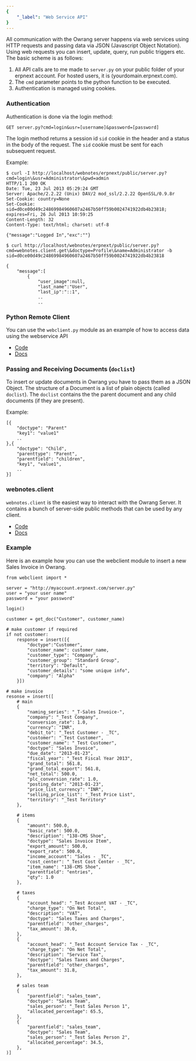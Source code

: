 ```yaml
---
{
	"_label": "Web Service API"
}
---
```

All communication with the Owrang server happens via web services using HTTP requests and passing data via JSON (Javascript Object Notation). Using web requests you can insert, update, query, run public triggers etc. The basic scheme is as follows:

1. All API calls are to me made to `server.py` on your public folder of your erpnext account. For hosted users, it is (yourdomain.erpnext.com).
1. The `cmd` parameter points to the python function to be executed.
1. Authentication is managed using cookies.

### Authentication

Authentication is done via the login method:

	GET server.py?cmd=login&usr=[username]&password=[password]

The login method returns a session id `sid` cookie in the header and a status in the
body of the request. The `sid` cookie must be sent for each subsequent request.
	
Example:

	$ curl -I http://localhost/webnotes/erpnext/public/server.py?cmd=login\&usr=Administrator\&pwd=admin
	HTTP/1.1 200 OK
	Date: Tue, 23 Jul 2013 05:29:24 GMT
	Server: Apache/2.2.22 (Unix) DAV/2 mod_ssl/2.2.22 OpenSSL/0.9.8r
	Set-Cookie: country=None
	Set-Cookie: sid=d0ce00d49c24869984960607a2467b50ff59b0024741922db4b23818; expires=Fri, 26 Jul 2013 10:59:25
	Content-Length: 32
	Content-Type: text/html; charset: utf-8
		
	{"message":"Logged In","exc":""}
	
	$ curl http://localhost/webnotes/erpnext/public/server.py?cmd=webnotes.client.get\&doctype=Profile\&name=Administrator -b sid=d0ce00d49c24869984960607a2467b50ff59b0024741922db4b23818
	
	{
		"message":[
			{
				"user_image":null,
				"last_name":"User",
				"last_ip":"::1",
				..
				..
### Python Remote Client

You can use the `webclient.py` module as an example of how to access data using the webservice API

- [Code](https://github.com/webnotes/wnframework/blob/master/webnotes/utils/webclient.py)
- [Docs](http://erpnext.org/docs.dev.framework.server.webnotes.utils.webclient.html)

### Passing and Receiving Documents (`doclist`)

To insert or update documents in Owrang you have to pass them as a JSON Object. The structure of a Document is a list of plain objects (called `doclist`). The `doclist`
contains the the parent document and any child documents (if they are present).

Example:

	[{
		"doctype": "Parent"
		"key1": "value1"
		..
	},{
		"doctype": "Child",
		"parenttype": "Parent",
		"parentfield": "children",
		"key1", "value1",
		..
	}]

### webnotes.client

`webnotes.client` is the easiest way to interact with the Owrang Server. It contains
a bunch of server-side public methods that can be used by any client.

- [Code](https://github.com/webnotes/wnframework/blob/master/webnotes/client.py)
- [Docs](http://erpnext.org/docs.dev.framework.server.webnotes.client.html)

### Example

Here is an example how you can use the webclient module to insert a new Sales Invoice
in Owrang.

	from webclient import *
 
	server = "http://myaccount.erpnext.com/server.py"
	user = "your user name"
	password = "your password"
 
	login()
 
	customer = get_doc("Customer", customer_name)
 
	# make customer if required
	if not customer:
	  	response = insert([{
			"doctype":"Customer",
			"customer_name": customer_name,
			"customer_type": "Company",
			"customer_group": "Standard Group",
			"territory": "Default",
			"customer_details": "some unique info",
			"company": "Alpha"
		}])
    
	# make invoice
	resonse = insert([
	  	# main
	 	{
	  		"naming_series": "_T-Sales Invoice-",
			"company": "_Test Company", 
			"conversion_rate": 1.0, 
			"currency": "INR", 
			"debit_to": "_Test Customer - _TC",
			"customer": "_Test Customer",
			"customer_name": "_Test Customer",
			"doctype": "Sales Invoice", 
			"due_date": "2013-01-23", 
			"fiscal_year": "_Test Fiscal Year 2013", 
			"grand_total": 561.8, 
			"grand_total_export": 561.8, 
			"net_total": 500.0, 
			"plc_conversion_rate": 1.0, 
			"posting_date": "2013-01-23", 
			"price_list_currency": "INR", 
			"selling_price_list": "_Test Price List", 
			"territory": "_Test Territory"
		},
 
		# items 
		{
			"amount": 500.0, 
			"basic_rate": 500.0, 
			"description": "138-CMS Shoe", 
			"doctype": "Sales Invoice Item", 
			"export_amount": 500.0, 
			"export_rate": 500.0, 
			"income_account": "Sales - _TC",
			"cost_center": "_Test Cost Center - _TC",
			"item_name": "138-CMS Shoe", 
			"parentfield": "entries",
			"qty": 1.0
		}, 
 
		# taxes
		{
			"account_head": "_Test Account VAT - _TC", 
			"charge_type": "On Net Total", 
			"description": "VAT", 
			"doctype": "Sales Taxes and Charges", 
			"parentfield": "other_charges",
			"tax_amount": 30.0,
		}, 
		{
			"account_head": "_Test Account Service Tax - _TC", 
			"charge_type": "On Net Total", 
			"description": "Service Tax", 
			"doctype": "Sales Taxes and Charges", 
			"parentfield": "other_charges",
			"tax_amount": 31.8,
		},
  
		# sales team
		{
			"parentfield": "sales_team",
			"doctype": "Sales Team",
			"sales_person": "_Test Sales Person 1",
			"allocated_percentage": 65.5,
		},
		{
			"parentfield": "sales_team",
			"doctype": "Sales Team",
			"sales_person": "_Test Sales Person 2",
			"allocated_percentage": 34.5,
		},
	)]


